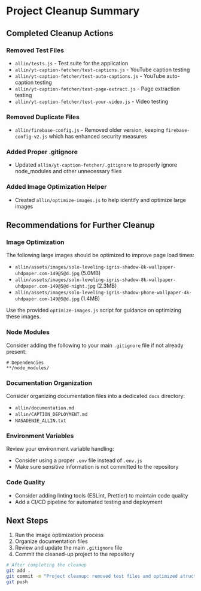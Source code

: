 # Project Cleanup Summary

## Completed Cleanup Actions

### Removed Test Files
- `allin/tests.js` - Test suite for the application
- `allin/yt-caption-fetcher/test-captions.js` - YouTube caption testing
- `allin/yt-caption-fetcher/test-auto-captions.js` - YouTube auto-caption testing
- `allin/yt-caption-fetcher/test-page-extract.js` - Page extraction testing
- `allin/yt-caption-fetcher/test-your-video.js` - Video testing

### Removed Duplicate Files
- `allin/firebase-config.js` - Removed older version, keeping `firebase-config-v2.js` which has enhanced security measures

### Added Proper .gitignore
- Updated `allin/yt-caption-fetcher/.gitignore` to properly ignore node_modules and other unnecessary files

### Added Image Optimization Helper
- Created `allin/optimize-images.js` to help identify and optimize large images

## Recommendations for Further Cleanup

### Image Optimization
The following large images should be optimized to improve page load times:
- `allin/assets/images/solo-leveling-igris-shadow-8k-wallpaper-uhdpaper.com-149@5@d.jpg` (5.0MB)
- `allin/assets/images/solo-leveling-igris-shadow-8k-wallpaper-uhdpaper.com-149@5@d-night.jpg` (2.3MB)
- `allin/assets/images/solo-leveling-igris-shadow-phone-wallpaper-4k-uhdpaper.com-149@5@d.jpg` (1.4MB)

Use the provided `optimize-images.js` script for guidance on optimizing these images.

### Node Modules
Consider adding the following to your main `.gitignore` file if not already present:
```
# Dependencies
**/node_modules/
```

### Documentation Organization
Consider organizing documentation files into a dedicated `docs` directory:
- `allin/documentation.md`
- `allin/CAPTION_DEPLOYMENT.md`
- `NASADENIE_ALLIN.txt`

### Environment Variables
Review your environment variable handling:
- Consider using a proper `.env` file instead of `.env.js`
- Make sure sensitive information is not committed to the repository

### Code Quality
- Consider adding linting tools (ESLint, Prettier) to maintain code quality
- Add a CI/CD pipeline for automated testing and deployment

## Next Steps
1. Run the image optimization process
2. Organize documentation files
3. Review and update the main `.gitignore` file
4. Commit the cleaned-up project to the repository

```bash
# After completing the cleanup
git add .
git commit -m "Project cleanup: removed test files and optimized structure"
git push
``` 